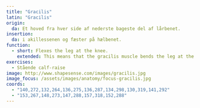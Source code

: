 ```yaml
---
title: "Gracilis"
latin: "Gracilis"
origin: 
  da: Et hoved fra hver side af nederste bageste del af lårbenet.
insertion: 
  da: i akillessenen og fæster på hælbenet.
function: 
  - short: Flexes the leg at the knee.
    extended: This means that the gracilis muscle bends the leg at the knee joint such that there is a decrease in the angle between the lower leg and the upper leg.
exercises:
  - Stående calf-raise
image: http://www.shapesense.com/images/gracilis.jpg
image_focus: /assets/images/anatomy/focus-gracilis.jpg
coords:
  - "140,272,132,264,136,275,136,287,134,298,130,319,141,292"
  - "153,267,148,273,147,288,157,318,152,288"
---
```

